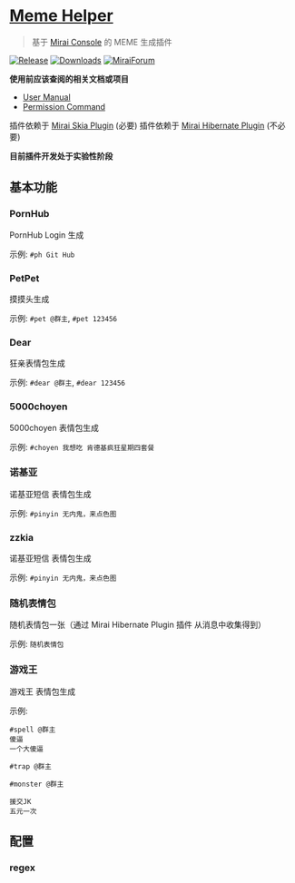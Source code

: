 # [Meme Helper](https://github.com/cssxsh/meme-helper)

> 基于 [Mirai Console](https://github.com/mamoe/mirai-console) 的 MEME 生成插件
> 
[![Release](https://img.shields.io/github/v/release/cssxsh/meme-helper)](https://github.com/cssxsh/meme-helper/releases)
[![Downloads](https://img.shields.io/github/downloads/cssxsh/meme-helper/total)](https://shields.io/category/downloads)
[![MiraiForum](https://img.shields.io/badge/post-on%20MiraiForum-yellow)](https://mirai.mamoe.net/topic/334)

**使用前应该查阅的相关文档或项目**

* [User Manual](https://github.com/mamoe/mirai/blob/dev/docs/UserManual.md)
* [Permission Command](https://github.com/mamoe/mirai/blob/dev/mirai-console/docs/BuiltInCommands.md#permissioncommand)

插件依赖于 [Mirai Skia Plugin](https://github.com/cssxsh/mirai-skia-plugin) (必要)
插件依赖于 [Mirai Hibernate Plugin](https://github.com/cssxsh/mirai-hibernate-plugin) (不必要)

**目前插件开发处于实验性阶段**

## 基本功能

### PornHub 

PornHub Login 生成

示例: `#ph Git Hub`

### PetPet

摸摸头生成

示例: `#pet @群主`, `#pet 123456`

### Dear

狂亲表情包生成

示例: `#dear @群主`, `#dear 123456`

### 5000choyen

5000choyen 表情包生成

示例: `#choyen 我想吃 肯德基疯狂星期四套餐`

### 诺基亚

诺基亚短信 表情包生成

示例: `#pinyin 无内鬼，来点色图`

### zzkia

诺基亚短信 表情包生成

示例: `#pinyin 无内鬼，来点色图`

### 随机表情包

随机表情包一张（通过 Mirai Hibernate Plugin 插件 从消息中收集得到）

示例: `随机表情包`

### 游戏王

游戏王 表情包生成

示例: 
```
#spell @群主
傻逼
一个大傻逼
```

```
#trap @群主
```

```
#monster @群主

援交JK
五元一次
```

## 配置

### regex